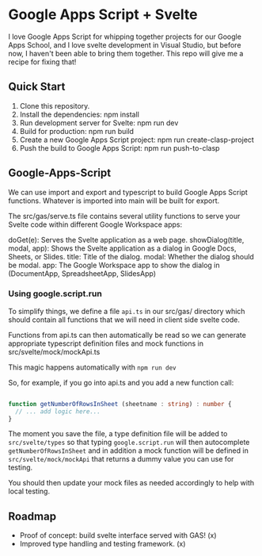 # Google Apps Script + Svelte

I love Google Apps Script for whipping together projects for our Google Apps School, and I love svelte development in Visual Studio, but before now, I haven't been able to  bring them together. This repo will give me a recipe for fixing that!

## Quick Start

1. Clone this repository.
1. Install the dependencies: npm install
1. Run development server for Svelte: npm run dev
1. Build for production: npm run build
1. Create a new Google Apps Script project: npm run create-clasp-project
1. Push the build to Google Apps Script: npm run push-to-clasp

## Google-Apps-Script

We can use import and export and typescript to build Google Apps Script functions. Whatever is imported into main will be built for export.

The src/gas/serve.ts file contains several utility functions to serve your Svelte code within different Google Workspace apps:

doGet(e): Serves the Svelte application as a web page.
showDialog(title, modal, app): Shows the Svelte application as a dialog in Google Docs, Sheets, or Slides.
title: Title of the dialog.
modal: Whether the dialog should be modal.
app: The Google Workspace app to show the dialog in (DocumentApp, SpreadsheetApp, SlidesApp)

### Using google.script.run

To simplify things, we define a file `api.ts` in our src/gas/ directory which should contain all
functions that we will need in client side svelte code.

Functions from api.ts can then automatically be read so we can generate appropriate typescript
definition files and mock functions in src/svelte/mock/mockApi.ts

This magic happens automatically with `npm run dev`

So, for example, if you go into api.ts and you add a new function call:

```ts

function getNumberOfRowsInSheet (sheetname : string) : number {
  // ... add logic here...
}
```

The moment you save the file, a type definition file will be added to
`src/svelte/types` so that typing `google.script.run` will then autocomplete 
`getNumberOfRowsInSheet` and in addition a mock function will be defined in
`src/svelte/mock/mockApi` that returns a dummy value you can use for testing.

You should then update your mock files as needed accordingly to help with
local testing.

## Roadmap

- Proof of concept: build svelte interface served with GAS! (x)
- Improved type handling and testing framework. (x)